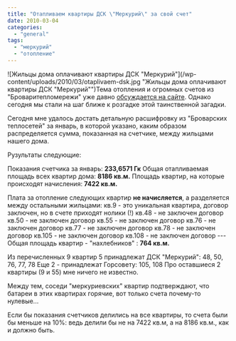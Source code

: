 ```yaml
---
title: "Отапливаем квартиры ДСК \"Меркурий\" за свой счет"
date: 2010-03-04
categories: 
  - "general"
tags: 
  - "меркурий"
  - "отопление"
---
```


![Жильцы дома оплачивают квартиры ДСК "Меркурий"](/wp-content/uploads/2010/03/otaplivaem-dsk.jpg "Жильцы дома оплачивают квартиры ДСК "Меркурий"")Тема отопления и огромных счетов из "Броваритепломережи" уже давно [обсуждается на сайте](http://shevchenko4a.brovary.org/uchimsya-ekonomit/). Однако сегодня мы стали на шаг ближе к розгадке этой таинственной загадки.

Сегодня мне удалось достать детальную расшифровку из "Броварских теплосетей" за январь, в которой указано, каким образом распределяется сумма, показанная на счетчике, между жильцами нашего дома.

Рузультаты следующие:

Показания счетчика за январь: **233,6571 Гк** Общая отапливаемая площадь всех квартир дома: **8186 кв.м.** Площадь квартир, на которые происходят начисления: **7422 кв.м.**

<!--more-->

Плата за отопление следующих квартир **не начисляется**, а разделяется между остальными жильцами: кв.9 - это уникальная квартира, договор заключен, но в счете приходят нолики (!) кв.48 - не заключен договор кв.50 - не заключен договор кв.55 - не заключен договор кв.76 - не заключен договор кв.77 - не заключен договор кв.78 - не заключен договор кв.105 - не заключен договор кв.108 - не заключен договор --- Общая площадь квартир - "нахлебников" : **764 кв.м.**

Из перечисленных 9 квартир 5 принадлежат ДСК "Меркурий": 48, 50, 76, 77, 78 Еще 2 - принадлежат Горсовету: 105, 108 Про оставшиеся 2 квартиры (9 и 55) мне ничего не известно.

Между тем, соседи "меркуриевских" квартир подтверждают, что батареи в этих квартирах горячие, вот только счета почему-то нулевые...

Если бы показания счетчиков делились на все квартиры, то счета были бы меньше на 10%: ведь делили бы не на 7422 кв.м, а на 8186 кв.м., как и должно быть.
